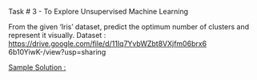 Task # 3 - To Explore Unsupervised
Machine Learning

From the given ‘Iris’ dataset, predict the optimum number of
clusters and represent it visually.
Dataset :
https://drive.google.com/file/d/11Iq7YvbWZbt8VXjfm06brx6
6b10YiwK-/view?usp=sharing

[Sample Solution :](https://drive.google.com/file/d/1Yjz8dzSbpAPwJdcVb20eFWniIDbs6ZH7/view?usp=sharing)
